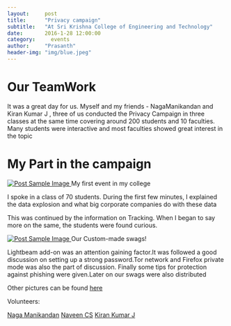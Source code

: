 ```yaml
---
layout:     post
title:      "Privacy campaign"
subtitle:   "At Sri Krishna College of Engineering and Technology"
date:       2016-1-28 12:00:00
category:	  events
author:     "Prasanth"
header-img: "img/blue.jpeg"
---
```

<h1><b>Our TeamWork</b></h1>
<p>It was a great day for us. Myself and my friends - NagaManikandan and Kiran Kumar J , three of us conducted the Privacy Campaign in three classes at the same time covering around 200 students and 10 faculties. Many students were interactive and most faculties showed great interest in the topic</p>
<h1><b>My Part in the campaign</b></h1>
<a href="#">
    <img src="{{ site.baseurl }}/img/priv1.jpg" alt="Post Sample Image">
</a>
<span class="caption text-muted">My first event in my college</span>
<p>I spoke in a class of 70 students. During the first few minutes, I explained the data explosion and what big corporate companies do with these data</p>

<p>This was continued by the information on Tracking. When I began to say more on the same, the students were found curious.</p>

<a href="#">
    <img src="{{ site.baseurl }}/img/swags.jpg" alt="Post Sample Image">
</a>
<span class="caption text-muted">Our Custom-made swags! </span>

<p>Lightbeam add-on was an attention gaining factor.It was followed a good discussion on setting up a strong password.Tor network and Firefox private mode was also the part of discussion. Finally some tips for protection against phishing were given.Later on our swags were also distributed</p>


<p>Other pictures can be found <a href = "https://www.flickr.com/photos/138059213@N05/">here</a></P>

<p>Volunteers:</p>
<a href ="https://www.facebook.com/nagamanikandan.rv">Naga Manikandan</a>
<a href = "https://www.facebook.com/csnaveen">Naveen CS</a>
<a href = "https://www.facebook.com/profile.php?id=100008125869839&fref=ts">Kiran Kumar J</a>
